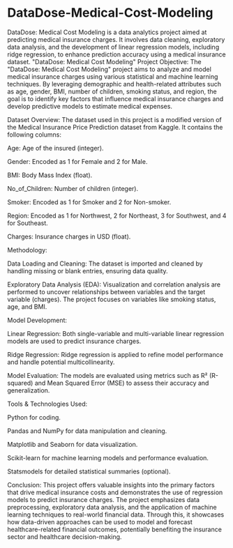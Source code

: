 # DataDose-Medical-Cost-Modeling
DataDose: Medical Cost Modeling is a data analytics project aimed at predicting medical insurance charges. It involves data cleaning, exploratory data analysis, and the development of linear regression models, including ridge regression, to enhance prediction accuracy using a medical insurance dataset.
"DataDose: Medical Cost Modeling" Project
Objective: The "DataDose: Medical Cost Modeling" project aims to analyze and model medical insurance charges using various statistical and machine learning techniques. By leveraging demographic and health-related attributes such as age, gender, BMI, number of children, smoking status, and region, the goal is to identify key factors that influence medical insurance charges and develop predictive models to estimate medical expenses.

Dataset Overview: The dataset used in this project is a modified version of the Medical Insurance Price Prediction dataset from Kaggle. It contains the following columns:

Age: Age of the insured (integer).

Gender: Encoded as 1 for Female and 2 for Male.

BMI: Body Mass Index (float).

No_of_Children: Number of children (integer).

Smoker: Encoded as 1 for Smoker and 2 for Non-smoker.

Region: Encoded as 1 for Northwest, 2 for Northeast, 3 for Southwest, and 4 for Southeast.

Charges: Insurance charges in USD (float).

Methodology:

Data Loading and Cleaning: The dataset is imported and cleaned by handling missing or blank entries, ensuring data quality.

Exploratory Data Analysis (EDA): Visualization and correlation analysis are performed to uncover relationships between variables and the target variable (charges). The project focuses on variables like smoking status, age, and BMI.

Model Development:

Linear Regression: Both single-variable and multi-variable linear regression models are used to predict insurance charges.

Ridge Regression: Ridge regression is applied to refine model performance and handle potential multicollinearity.

Model Evaluation: The models are evaluated using metrics such as R² (R-squared) and Mean Squared Error (MSE) to assess their accuracy and generalization.

Tools & Technologies Used:

Python for coding.

Pandas and NumPy for data manipulation and cleaning.

Matplotlib and Seaborn for data visualization.

Scikit-learn for machine learning models and performance evaluation.

Statsmodels for detailed statistical summaries (optional).

Conclusion: This project offers valuable insights into the primary factors that drive medical insurance costs and demonstrates the use of regression models to predict insurance charges. The project emphasizes data preprocessing, exploratory data analysis, and the application of machine learning techniques to real-world financial data. Through this, it showcases how data-driven approaches can be used to model and forecast healthcare-related financial outcomes, potentially benefiting the insurance sector and healthcare decision-making.
